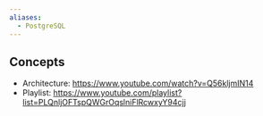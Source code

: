 ```yaml
---
aliases:
  - PostgreSQL
---
```

## Concepts

- Architecture: https://www.youtube.com/watch?v=Q56kljmIN14
- Playlist: https://www.youtube.com/playlist?list=PLQnljOFTspQWGrOqslniFlRcwxyY94cjj